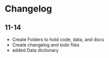 # Changelog

## 11-14
- Create Folders to hold code, data, and docs
- Create changelog and todo files
- added Data dictionary